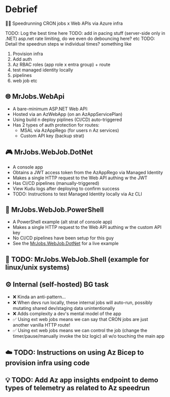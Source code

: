 # Debrief

🏃💨 Speedrunning CRON jobs x Web APIs via Azure infra

TODO: Log the best time here
TODO: add in pacing stuff (server-side only in .NET) asp.net rate limiting, do we even do debouncing here? etc
TODO: Detail the speedrun steps w individual times? something like
1. Provision infra
2. Add auth
3. Az RBAC roles (app role x entra group) + route
4. test managed identity locally
5. pipelines
6. web job etc

## 🌐 MrJobs.WebApi
- A bare-minimum ASP.NET Web API:
- Hosted via an AzWebApp (on an AzAppServicePlan)
- Using build n deploy piplines (CI/CD) auto-triggered
- Has 2 types of auth protection for routes:
  - MSAL via AzAppRego (for users n Az services)
  - Custom API key (backup strat)

## 🎮 MrJobs.WebJob.DotNet
- A console app
- Obtains a JWT access token from the AzAppRego via Managed Identity
- Makes a single HTTP request to the Web API authing w the JWT
- Has CI/CD pipelines (manually-triggered)
- View Kudu logs after deploying to confirm success
- TODO: Instructions to test Managed Identity locally via Az CLI 

## 🐚 MrJobs.WebJob.PowerShell
- A PowerShell example (alt strat of console app)
- Makes a single HTTP request to the Web API authing w the custom API key
- No CI/CD pipelines have been setup for this guy
- See the [MrJobs.WebJob.DotNet](./MrJobs.WebJob.DotNet/) for a live example

## 🐧 TODO: MrJobs.WebJob.Shell (example for linux/unix systems)

## ⚙️ Internal (self-hosted) BG task
- ❌ Kinda an anti-pattern...
- ❌ When devs run locally, these internal jobs will auto-run, possibly mutating shared dev/staging data unintentionally
- ❌ Adds complexity a dev's mental model of the app
- ✅ Using ext web jobs means we can say that CRON jobs are just another vanilla HTTP route!
- ✅ Using ext web jobs means we can control the job (change the timer/pause/manually invoke the biz logic) all w/o touching the main app

## ☁️ TODO: Instructions on using Az Bicep to provision infra using code

## 💡 TODO: Add Az app insights endpoint to demo types of telemetry as related to Az speedrun

